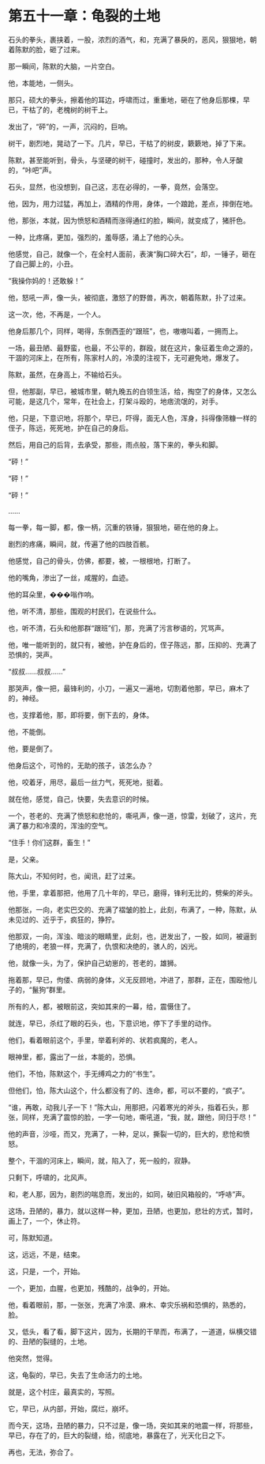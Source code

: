 # 第五十一章：龟裂的土地

石头的拳头，裹挟着，一股，浓烈的酒气，和，充满了暴戾的，恶风，狠狠地，朝着陈默的脸，砸了过来。

那一瞬间，陈默的大脑，一片空白。

他，本能地，一侧头。

那只，硕大的拳头，擦着他的耳边，呼啸而过，重重地，砸在了他身后那棵，早已，干枯了的，老槐树的树干上。

发出了，“砰”的，一声，沉闷的，巨响。

树干，剧烈地，晃动了一下。几片，早已，干枯了的树皮，簌簌地，掉了下来。

陈默，甚至能听到，骨头，与坚硬的树干，碰撞时，发出的，那种，令人牙酸的，“咔吧”声。

石头，显然，也没想到，自己这，志在必得的，一拳，竟然，会落空。

他，因为，用力过猛，再加上，酒精的作用，身体，一个踉跄，差点，摔倒在地。

他，那张，本就，因为愤怒和酒精而涨得通红的脸，瞬间，就变成了，猪肝色。

一种，比疼痛，更加，强烈的，羞辱感，涌上了他的心头。

他感觉，自己，就像一个，在全村人面前，表演“胸口碎大石”，却，一锤子，砸在了自己脚上的，小丑。

“我操你妈的！还敢躲！”

他，怒吼一声，像一头，被彻底，激怒了的野兽，再次，朝着陈默，扑了过来。

这一次，他，不再是，一个人。

他身后那几个，同样，喝得，东倒西歪的“跟班”，也，嗷嗷叫着，一拥而上。

一场，最丑陋、最野蛮，也最，不公平的，群殴，就在这片，象征着生命之源的，干涸的河床上，在所有，陈家村人的，冷漠的注视下，无可避免地，爆发了。

陈默，虽然，在身高上，不输给石头。

但，他那副，早已，被城市里，朝九晚五的白领生活，给，掏空了的身体，又怎么可能，是这几个，常年，在社会上，打架斗殴的，地痞流氓的，对手。

他，只是，下意识地，将那个，早已，吓得，面无人色，浑身，抖得像筛糠一样的侄子，陈远，死死地，护在自己的身后。

然后，用自己的后背，去承受，那些，雨点般，落下来的，拳头和脚。

“砰！”

“砰！”

“砰！”

……

每一拳，每一脚，都，像一柄，沉重的铁锤，狠狠地，砸在他的身上。

剧烈的疼痛，瞬间，就，传遍了他的四肢百骸。

他感觉，自己的骨头，仿佛，都要，被，一根根地，打断了。

他的嘴角，渗出了一丝，咸腥的，血迹。

他的耳朵里，���嗡作响。

他，听不清，那些，围观的村民们，在说些什么。

也，听不清，石头和他那群“跟班”们，那，充满了污言秽语的，咒骂声。

他，唯一能听到的，就只有，被他，护在身后的，侄子陈远，那，压抑的、充满了恐惧的，哭声。

“叔叔……叔叔……”

那哭声，像一把，最锋利的，小刀，一遍又一遍地，切割着他那，早已，麻木了的，神经。

也，支撑着他，那，即将要，倒下去的，身体。

他，不能倒。

他，要是倒了。

他身后这个，可怜的，无助的孩子，该怎么办？

他，咬着牙，用尽，最后一丝力气，死死地，挺着。

就在他，感觉，自己，快要，失去意识的时候。

一个，苍老的、充满了愤怒和悲怆的，嘶吼声，像一道，惊雷，划破了，这片，充满了暴力和冷漠的，浑浊的空气。

“住手！你们这群，畜生！”

是，父亲。

陈大山，不知何时，也，闻讯，赶了过来。

他，手里，拿着那把，他用了几十年的，早已，磨得，锋利无比的，劈柴的斧头。

他那张，一向，老实巴交的、充满了褶皱的脸上，此刻，布满了，一种，陈默，从未见过的、近乎于，疯狂的，狰狞。

他那双，一向，浑浊、暗淡的眼睛里，此刻，也，迸发出了，一股，如同，被逼到了绝境的，老狼一样，充满了，仇恨和决绝的，骇人的，凶光。

他，就像一头，为了，保护自己幼崽的，苍老的，雄狮。

拖着那，早已，佝偻、病弱的身体，义无反顾地，冲进了，那群，正在，围殴他儿子的，“鬣狗”群里。

所有的人，都，被眼前这，突如其来的一幕，给，震慑住了。

就连，早已，杀红了眼的石头，也，下意识地，停下了手里的动作。

他们，看着眼前这个，手里，举着利斧的、状若疯魔的，老人。

眼神里，都，露出了一丝，本能的，恐惧。

他们，不怕，陈默这个，手无缚鸡之力的“书生”。

但他们，怕，陈大山这个，什么都没有了的、连命，都，可以不要的，“疯子”。

“谁，再敢，动我儿子一下！”陈大山，用那把，闪着寒光的斧头，指着石头，那张，同样，充满了震惊的脸，一字一句地，嘶吼道，“我，就，跟他，同归于尽！”

他的声音，沙哑，而又，充满了，一种，足以，撕裂一切的，巨大的，悲怆和愤怒。

整个，干涸的河床上，瞬间，就，陷入了，死一般的，寂静。

只剩下，呼啸的，北风声。

和，老人那，因为，剧烈的喘息而，发出的，如同，破旧风箱般的，“呼哧”声。

这场，丑陋的，暴力，就以这样一种，更加，丑陋，也更加，悲壮的方式，暂时，画上了，一个，休止符。

可，陈默知道。

这，远远，不是，结束。

这，只是，一个，开始。

一个，更加，血腥，也更加，残酷的，战争的，开始。

他，看着眼前，那，一张张，充满了冷漠、麻木、幸灾乐祸和恐惧的，熟悉的，脸。

又，低头，看了看，脚下这片，因为，长期的干旱而，布满了，一道道，纵横交错的、丑陋的裂缝的，土地。

他突然，觉得。

这，龟裂的，早已，失去了生命活力的土地。

就是，这个村庄，最真实的，写照。

它，早已，从内部，开始，腐烂，崩坏。

而今天，这场，丑陋的暴力，只不过是，像一场，突如其来的地震一样，将那些，早已，存在了的，巨大的裂缝，给，彻底地，暴露在了，光天化日之下。

再也，无法，弥合了。